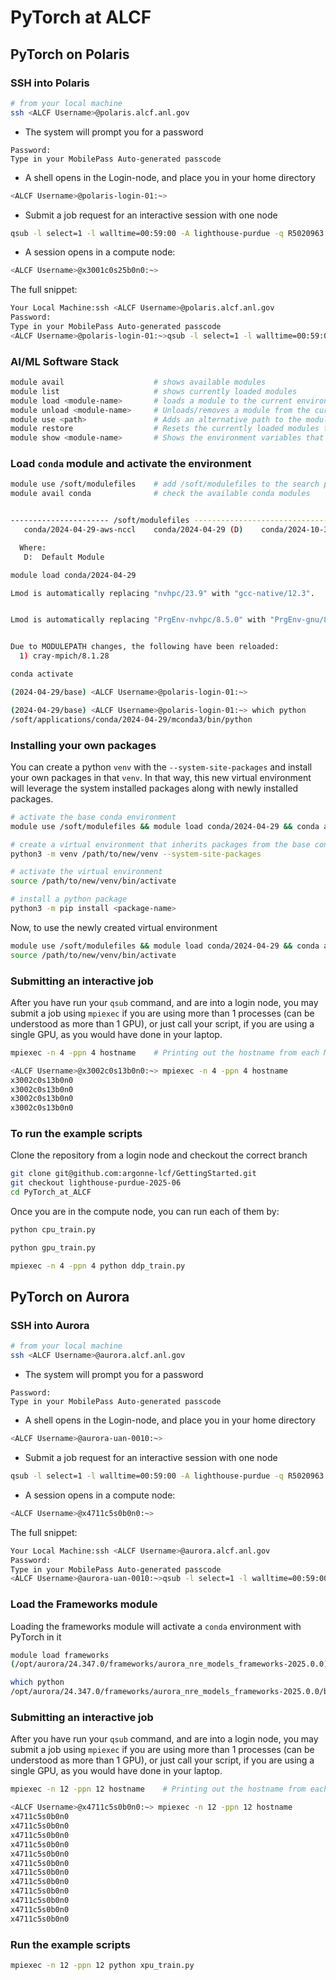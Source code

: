 # PyTorch at ALCF

## PyTorch on Polaris

### SSH into Polaris
```bash
# from your local machine
ssh <ALCF Username>@polaris.alcf.anl.gov
```
- The system will prompt you for a password
```
Password:
Type in your MobilePass Auto-generated passcode
```
- A shell opens in the Login-node, and place you in your home directory
```bash
<ALCF Username>@polaris-login-01:~>
```
- Submit a job request for an interactive session with one node
```bash
qsub -l select=1 -l walltime=00:59:00 -A lighthouse-purdue -q R5020963 -l filesystems=home:eagle -I
```
- A session opens in a compute node:
```bash
<ALCF Username>@x3001c0s25b0n0:~>
```

The full snippet:
```bash 
Your Local Machine:ssh <ALCF Username>@polaris.alcf.anl.gov
Password:
Type in your MobilePass Auto-generated passcode
<ALCF Username>@polaris-login-01:~>qsub -l select=1 -l walltime=00:59:00 -A lighthouse-purdue -q R5020963 -l filesystems=home:eagle -I
```

### AI/ML Software Stack

```bash linenums="1"
module avail                    # shows available modules
module list                     # shows currently loaded modules
module load <module-name>       # loads a module to the current environment
module unload <module-name>     # Unloads/removes a module from the current environment
module use <path>               # Adds an alternative path to the module search path
module restore                  # Resets the currently loaded modules to the default module sets
module show <module-name>       # Shows the environment variables that a module sets, and the paths of different files that the user will access through this module
```

### Load `conda` module and activate the environment

```bash
module use /soft/modulefiles    # add /soft/modulefiles to the search paths
module avail conda              # check the available conda modules


---------------------- /soft/modulefiles ---------------------------------------
   conda/2024-04-29-aws-nccl    conda/2024-04-29 (D)    conda/2024-10-30-workshop

  Where:
   D:  Default Module
```

```bash
module load conda/2024-04-29

Lmod is automatically replacing "nvhpc/23.9" with "gcc-native/12.3".


Lmod is automatically replacing "PrgEnv-nvhpc/8.5.0" with "PrgEnv-gnu/8.5.0".


Due to MODULEPATH changes, the following have been reloaded:
  1) cray-mpich/8.1.28

conda activate 

(2024-04-29/base) <ALCF Username>@polaris-login-01:~>

(2024-04-29/base) <ALCF Username>@polaris-login-01:~> which python
/soft/applications/conda/2024-04-29/mconda3/bin/python
```

### Installing your own packages

You can create a python `venv` with the `--system-site-packages` and install your
own packages in that `venv`. In that way, this new virtual environment will 
leverage the system installed packages along with newly installed packages.

```bash
# activate the base conda environment
module use /soft/modulefiles && module load conda/2024-04-29 && conda activate

# create a virtual environment that inherits packages from the base conda environment
python3 -m venv /path/to/new/venv --system-site-packages

# activate the virtual environment
source /path/to/new/venv/bin/activate

# install a python package
python3 -m pip install <package-name>
```
Now, to use the newly created virtual environment
```bash
module use /soft/modulefiles && module load conda/2024-04-29 && conda activate
source /path/to/new/venv/bin/activate
```

### Submitting an interactive job
After you have run your `qsub` command, and are into a login node, you may 
submit a job using `mpiexec` if you are using more than 1 processes (can be 
understood as more than 1 GPU), or just call your script, if you are using a
single GPU, as you would have done in your laptop.

```bash
mpiexec -n 4 -ppn 4 hostname    # Printing out the hostname from each MPI process

<ALCF Username>@x3002c0s13b0n0:~> mpiexec -n 4 -ppn 4 hostname
x3002c0s13b0n0
x3002c0s13b0n0
x3002c0s13b0n0
x3002c0s13b0n0
```

### To run the example scripts
Clone the repository from a login node and checkout the correct branch
```bash
git clone git@github.com:argonne-lcf/GettingStarted.git
git checkout lighthouse-purdue-2025-06
cd PyTorch_at_ALCF
```
Once you are in the compute node, you can run each of them by:

```bash
python cpu_train.py

python gpu_train.py

mpiexec -n 4 -ppn 4 python ddp_train.py
```

## PyTorch on Aurora

### SSH into Aurora
```bash
# from your local machine
ssh <ALCF Username>@aurora.alcf.anl.gov
```
- The system will prompt you for a password
```
Password:
Type in your MobilePass Auto-generated passcode
```
- A shell opens in the Login-node, and place you in your home directory
```bash
<ALCF Username>@aurora-uan-0010:~>
```
- Submit a job request for an interactive session with one node
```bash
qsub -l select=1 -l walltime=00:59:00 -A lighthouse-purdue -q R5020963 -l filesystems=home:flare -I
```
- A session opens in a compute node:
```bash
<ALCF Username>@x4711c5s0b0n0:~>
```

The full snippet:
```bash 
Your Local Machine:ssh <ALCF Username>@aurora.alcf.anl.gov
Password:
Type in your MobilePass Auto-generated passcode
<ALCF Username>@aurora-uan-0010:~>qsub -l select=1 -l walltime=00:59:00 -A lighthouse-purdue -q R5020963 -l filesystems=home:flare -I
```

### Load the Frameworks module
Loading the frameworks module will activate a `conda` environment with PyTorch
in it
```bash
module load frameworks
(/opt/aurora/24.347.0/frameworks/aurora_nre_models_frameworks-2025.0.0) <ALCF Username>@x4711c5s0b0n0:~>

which python
/opt/aurora/24.347.0/frameworks/aurora_nre_models_frameworks-2025.0.0/bin/python
```
### Submitting an interactive job
After you have run your `qsub` command, and are into a login node, you may 
submit a job using `mpiexec` if you are using more than 1 processes (can be 
understood as more than 1 GPU), or just call your script, if you are using a
single GPU, as you would have done in your laptop.

```bash
mpiexec -n 12 -ppn 12 hostname    # Printing out the hostname from each MPI process

<ALCF Username>@x4711c5s0b0n0:~> mpiexec -n 12 -ppn 12 hostname
x4711c5s0b0n0
x4711c5s0b0n0
x4711c5s0b0n0
x4711c5s0b0n0
x4711c5s0b0n0
x4711c5s0b0n0
x4711c5s0b0n0
x4711c5s0b0n0
x4711c5s0b0n0
x4711c5s0b0n0
x4711c5s0b0n0
x4711c5s0b0n0
```

### Run the example scripts
```bash
mpiexec -n 12 -ppn 12 python xpu_train.py
```







